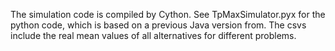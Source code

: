 
The simulation code is compiled by Cython. See TpMaxSimulator.pyx for the python code, which is based on a previous Java version from. The csvs include the real mean values of all alternatives for different problems.
